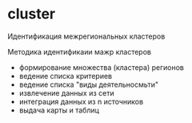 # cluster
Идентификация межрегиональных кластеров

Методика идентификаии мажр кластеров
- формирование множества (кластера) регионов  
- ведение списка критериев
- ведение списка "виды деятельносмьти"
- извлечение данных из сети
- интеграция данных из n источников 
- выдача карты и таблиц
